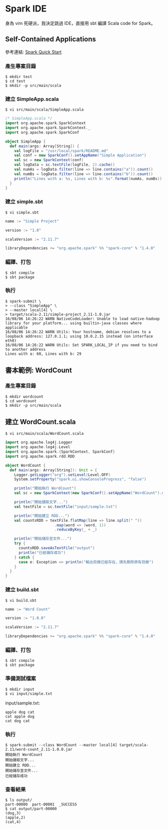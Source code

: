 # Spark IDE

身為 vim 死硬派，我決定跳過 IDE，直接用 sbt 編譯 Scala code for Spark。

## Self-Contained Applications
參考連結: [Spark Quick Start](http://spark.apache.org/docs/latest/quick-start.html)

### 產生專案目錄
```shell
$ mkdir test
$ cd test
$ mkdir -p src/main/scala
```

### 建立 SimpleApp.scala
```shell
$ vi src/main/scala/SimpleApp.scala
```
```scala
/* SimpleApp.scala */
import org.apache.spark.SparkContext
import org.apache.spark.SparkContext._
import org.apache.spark.SparkConf

object SimpleApp {
  def main(args: Array[String]) {
    val logFile = "/usr/local/spark/README.md"
    val conf = new SparkConf().setAppName("Simple Application")
    val sc = new SparkContext(conf)
    val logData = sc.textFile(logFile, 2).cache()
    val numAs = logData.filter(line => line.contains("a")).count()
    val numBs = logData.filter(line => line.contains("b")).count()
    println("Lines with a: %s, Lines with b: %s".format(numAs, numBs))
  }
}
```

### 建立 simple.sbt
```shell
$ vi simple.sbt
```
```sbt
name := "Simple Project"

version := "1.0"

scalaVersion := "2.11.7"

libraryDependencies += "org.apache.spark" %% "spark-core" % "1.4.0"
```

### 編譯、打包
```shell
$ sbt compile
$ sbt package
```

### 執行
```shell
$ spark-submit \
> --class "SimpleApp" \
> --master local[4] \
> target/scala-2.11/simple-project_2.11-1.0.jar
16/08/06 14:26:22 WARN NativeCodeLoader: Unable to load native-hadoop library for your platform... using builtin-java classes where applicable
16/08/06 14:26:22 WARN Utils: Your hostname, debian resolves to a loopback address: 127.0.1.1; using 10.0.2.15 instead (on interface eth0)
16/08/06 14:26:22 WARN Utils: Set SPARK_LOCAL_IP if you need to bind to another address
Lines with a: 60, Lines with b: 29
```

## 書本範例: WordCount

### 產生專案目錄
```shell
$ mkdir wordcount
$ cd wordcount
$ mkdir -p src/main/scala
```

## 建立 WordCount.scala
```shell
$ vi src/main/scala/WordCount.scala
```
```scala
import org.apache.log4j.Logger
import org.apache.log4j.Level
import org.apache.spark.{SparkContext, SparkConf}
import org.apache.spark.rdd.RDD

object WordCount {
  def main(args: Array[String]): Unit = {
    Logger.getLogger("org").setLevel(Level.OFF)
    System.setProperty("spark.ui.showConsoleProgress", "false")

    println("開始執行 WordCount")
    val sc = new SparkContext(new SparkConf().setAppName("WordCount").setMaster("local[4]"))

    println("開始讀取文字...")
    val textFile = sc.textFile("input/sample.txt")

    println("開始建立 RDD...")
    val countsRDD = textFile.flatMap(line => line.split(" "))
                      .map(word => (word, 1))
                      .reduceByKey(_ + _)

    println("開始儲存至文件...")
    try {
      countsRDD.saveAsTextFile("output")
      println("已經儲存成功")
    } catch {
      case e: Exception => println("輸出目錄已經存在，請先刪除原有目錄")
    }
  }
}
```

### 建立 build.sbt
```shell
$ vi build.sbt
```
```sbt
name := "Word Count"

version := "1.0.0"

scalaVersion := "2.11.7"

libraryDependencies += "org.apache.spark" %% "spark-core" % "1.4.0"
```

### 編譯、打包
```shell
$ sbt compile
$ sbt package
```

### 準備測試檔案
```shell
$ mkdir input
$ vi input/simple.txt
```

input/sample.txt:
```
apple dog cat
cat apple dog
cat dog cat
```

### 執行
```shell
$ spark-submit --class WordCount --master local[4] target/scala-2.11/word-count_2.11-1.0.0.jar
開始執行 WordCount
開始讀取文字...
開始建立 RDD...
開始儲存至文件...
已經儲存成功
```

### 查看結果
```
$ ls output/
part-00000  part-00001  _SUCCESS
$ cat output/part-00000
(dog,3)
(apple,2)
(cat,4)
```
